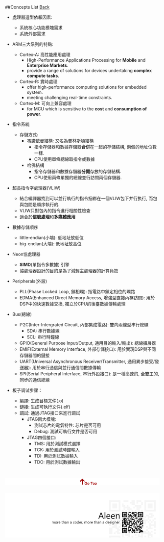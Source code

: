 ##Concepts List		[Back](./../Embedded_System.md)

- 處理器選型依賴因素:
	- 系統核心功能模塊需求
	- 系統外部需求
- ARM三大系列的特點:
	- Cortex-A: 高性能應用處理
		- High-Performance Applications Processing for **Mobile** and **Enterprise Markets**.
		- provide a range of solutions for devices undertaking **complex compute tasks**.
	- Cortex-R: 實時處理
		- offer high-performance computing solutions for embedded system.
		- meeting challenging real-time constraints.
	- Cortex-M: 可向上兼容處理
		- for MCU which is sensitive to the **cost** and **consumption of power**.
- 指令系統
	- 存儲方式:
		- 馮諾依曼結構: 又名為普林斯頓結構
			- 指令存儲器和數據存儲器**合併**在一起的存儲結構, 兩個的地址位數一樣.
			- CPU使用單條總線取指令或數據
		- 哈佛結構
			- 指令存儲器和數據存儲器**分開**存放的存儲結構.
			- CPU使用兩條單獨的總線並行訪問兩個存儲器.
- 超長指令字處理器(VLIW)
	- 結合編譯器找到可以並行執行的指令捆綁在一個VLIW包下并行执行, 而包與包間是順序執行的.
	- VLIW只對包內的指令進行相關性檢查
	- 適合於**信號處理**和**多媒體應用**
- 數據存儲順序
	- little-endian(小端): 低地址放低位
	- big-endian(大端): 低地址放高位
- Neon協處理器
	- **SIMD**(單指令多數據) 引擎
	- 協處理器設計的目的是為了減輕主處理器的計算負擔

- Peripherals(外設)
	- PLL(Phase Locked Loop, 鎖相環): 指電路中鎖定相位的環路
	- EDMA(Enhanced Direct Memory Access, 增強型直接內存訪問): 用於DSP中的快速數據交換, 獨立於CPU的後臺數據傳輸處理
- Bus(總線)
	- I^2C(Inter-Intergrated Circuit, 內部集成電路): 雙向兩線型串行總線
		- SDA: 串行數據線
		- SCL: 串行時鐘線
	- GPIO(General Purpose Input/Output, 通用目的輸入/輸出): 總線擴展器
	- EMIF(External Memory Interface, 外部存儲接口): 用於實現DSP與不同存儲器間的鏈接
	- UART(Universal Asynchronous Receiver/Transmitter, 通用異步接受/發送器): 用於串行通信與並行通信間數據傳輸
	- SPI(Serial Peripheral Interface, 串行外設接口): 是一種高速的, 全雙工的, 同步的通信總線
- 板子调试步骤：
	- 編譯: 生成目標文件(.o)
	- 鏈接: 生成可執行文件(.elf)
	- 調試: 通過JTAG接口來進行調試
		- JTAG兩大模塊:
			- 測試芯片的電氣特性: 芯片是否可用
			- Debug: 測試可執行文件是否可用
		- JTAG四個接口:
			- TMS: 用於測試模式選擇
			- TCK: 用於測試時鐘輸入
			- TDI: 用於測試數據輸入
			- TDO: 用於測試數據輸出

<a href="#" style="left:200px;"><img src="./../../pic/gotop.png"></a>
=====
<a href="http://aleen42.github.io/" target="_blank" ><img src="./../../pic/tail.gif"></a>
